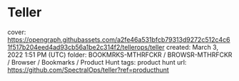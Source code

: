 # Teller

cover: https://opengraph.githubassets.com/a2fe46a531bfcb79313d9272c512c4c61f517b204eed4ad93cb56a1be2c314f2/tellerops/teller
created: March 3, 2022 1:51 PM (UTC)
folder: BOOKMRKS-MTHRFCKR / BROWSR-MTHRFCKR / Browser / Bookmarks / Product Hunt
tags: product hunt
url: https://github.com/SpectralOps/teller?ref=producthunt
